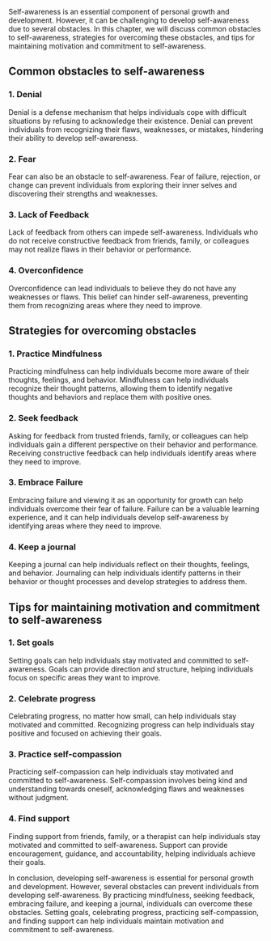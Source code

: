 
Self-awareness is an essential component of personal growth and development. However, it can be challenging to develop self-awareness due to several obstacles. In this chapter, we will discuss common obstacles to self-awareness, strategies for overcoming these obstacles, and tips for maintaining motivation and commitment to self-awareness.

Common obstacles to self-awareness
----------------------------------

### 1. Denial

Denial is a defense mechanism that helps individuals cope with difficult situations by refusing to acknowledge their existence. Denial can prevent individuals from recognizing their flaws, weaknesses, or mistakes, hindering their ability to develop self-awareness.

### 2. Fear

Fear can also be an obstacle to self-awareness. Fear of failure, rejection, or change can prevent individuals from exploring their inner selves and discovering their strengths and weaknesses.

### 3. Lack of Feedback

Lack of feedback from others can impede self-awareness. Individuals who do not receive constructive feedback from friends, family, or colleagues may not realize flaws in their behavior or performance.

### 4. Overconfidence

Overconfidence can lead individuals to believe they do not have any weaknesses or flaws. This belief can hinder self-awareness, preventing them from recognizing areas where they need to improve.

Strategies for overcoming obstacles
-----------------------------------

### 1. Practice Mindfulness

Practicing mindfulness can help individuals become more aware of their thoughts, feelings, and behavior. Mindfulness can help individuals recognize their thought patterns, allowing them to identify negative thoughts and behaviors and replace them with positive ones.

### 2. Seek feedback

Asking for feedback from trusted friends, family, or colleagues can help individuals gain a different perspective on their behavior and performance. Receiving constructive feedback can help individuals identify areas where they need to improve.

### 3. Embrace Failure

Embracing failure and viewing it as an opportunity for growth can help individuals overcome their fear of failure. Failure can be a valuable learning experience, and it can help individuals develop self-awareness by identifying areas where they need to improve.

### 4. Keep a journal

Keeping a journal can help individuals reflect on their thoughts, feelings, and behavior. Journaling can help individuals identify patterns in their behavior or thought processes and develop strategies to address them.

Tips for maintaining motivation and commitment to self-awareness
----------------------------------------------------------------

### 1. Set goals

Setting goals can help individuals stay motivated and committed to self-awareness. Goals can provide direction and structure, helping individuals focus on specific areas they want to improve.

### 2. Celebrate progress

Celebrating progress, no matter how small, can help individuals stay motivated and committed. Recognizing progress can help individuals stay positive and focused on achieving their goals.

### 3. Practice self-compassion

Practicing self-compassion can help individuals stay motivated and committed to self-awareness. Self-compassion involves being kind and understanding towards oneself, acknowledging flaws and weaknesses without judgment.

### 4. Find support

Finding support from friends, family, or a therapist can help individuals stay motivated and committed to self-awareness. Support can provide encouragement, guidance, and accountability, helping individuals achieve their goals.

In conclusion, developing self-awareness is essential for personal growth and development. However, several obstacles can prevent individuals from developing self-awareness. By practicing mindfulness, seeking feedback, embracing failure, and keeping a journal, individuals can overcome these obstacles. Setting goals, celebrating progress, practicing self-compassion, and finding support can help individuals maintain motivation and commitment to self-awareness.
